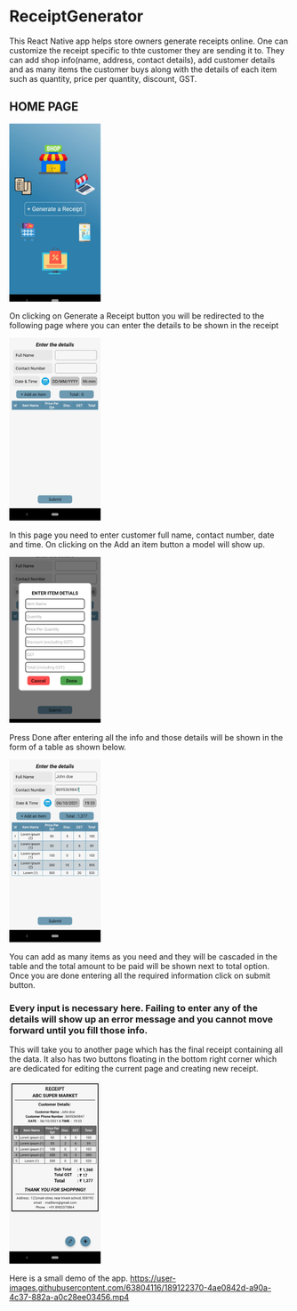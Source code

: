 # ReceiptGenerator
This React Native app helps store owners generate receipts online.
One can customize the receipt specific to thte customer they are sending it to. They can add shop info(name, address, contact details), add customer details and as many items the customer buys along with the details of each item such as quantity, price per quantity, discount, GST.

## HOME PAGE
![Home](img1.png)

On clicking on Generate a Receipt button you will be redirected to the following page where you can enter the details to be shown in the receipt

![Receipt details entry page](img2.png)

In this page you need to enter customer full name, contact number, date and time. 
On clicking on the Add an item button a model will show up. 

![Modal](img3.png)

Press Done after entering all the info and those details will be shown in the form of a table as shown below. 

![Preview](img4.png)

You can add as many items as you need and they will be cascaded in the table and the total amount to be paid will be shown next to total option. 
Once you are done entering all the required information click on submit button. 

### Every input is necessary here. Failing to enter any of the details will show up an error message and you cannot move forward until you fill those info. 

This will take you to another page which has the final receipt containing all the data. 
It also has two buttons floating in the bottom right corner which are dedicated for editing the current page and creating new receipt. 


![Receipt](img5.png)

Here is a small demo of the app.
https://user-images.githubusercontent.com/63804116/189122370-4ae0842d-a90a-4c37-882a-a0c28ee03456.mp4


